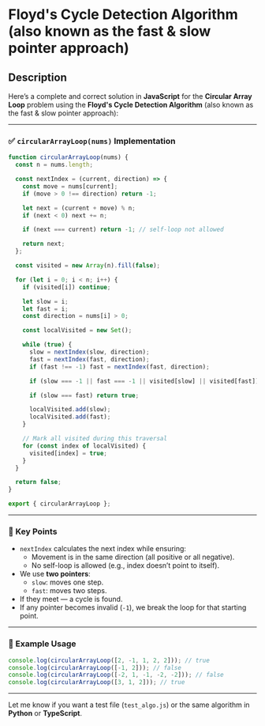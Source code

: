 # Floyd's Cycle Detection Algorithm (also known as the fast & slow pointer approach)

## Description

Here’s a complete and correct solution in **JavaScript** for the **Circular Array Loop** problem using the **Floyd's Cycle Detection Algorithm** (also known as the fast & slow pointer approach):

---

### ✅ `circularArrayLoop(nums)` Implementation

```javascript
function circularArrayLoop(nums) {
  const n = nums.length;

  const nextIndex = (current, direction) => {
    const move = nums[current];
    if (move > 0 !== direction) return -1;

    let next = (current + move) % n;
    if (next < 0) next += n;

    if (next === current) return -1; // self-loop not allowed

    return next;
  };

  const visited = new Array(n).fill(false);

  for (let i = 0; i < n; i++) {
    if (visited[i]) continue;

    let slow = i;
    let fast = i;
    const direction = nums[i] > 0;

    const localVisited = new Set();

    while (true) {
      slow = nextIndex(slow, direction);
      fast = nextIndex(fast, direction);
      if (fast !== -1) fast = nextIndex(fast, direction);

      if (slow === -1 || fast === -1 || visited[slow] || visited[fast]) break;

      if (slow === fast) return true;

      localVisited.add(slow);
      localVisited.add(fast);
    }

    // Mark all visited during this traversal
    for (const index of localVisited) {
      visited[index] = true;
    }
  }

  return false;
}

export { circularArrayLoop };
```

---

### 🧠 Key Points

- `nextIndex` calculates the next index while ensuring:
  - Movement is in the same direction (all positive or all negative).
  - No self-loop is allowed (e.g., index doesn’t point to itself).
- We use **two pointers**:
  - `slow`: moves one step.
  - `fast`: moves two steps.
- If they meet — a cycle is found.
- If any pointer becomes invalid (`-1`), we break the loop for that starting point.

---

### 🧪 Example Usage

```javascript
console.log(circularArrayLoop([2, -1, 1, 2, 2])); // true
console.log(circularArrayLoop([-1, 2])); // false
console.log(circularArrayLoop([-2, 1, -1, -2, -2])); // false
console.log(circularArrayLoop([3, 1, 2])); // true
```

---

Let me know if you want a test file (`test_algo.js`) or the same algorithm in **Python** or **TypeScript**.
